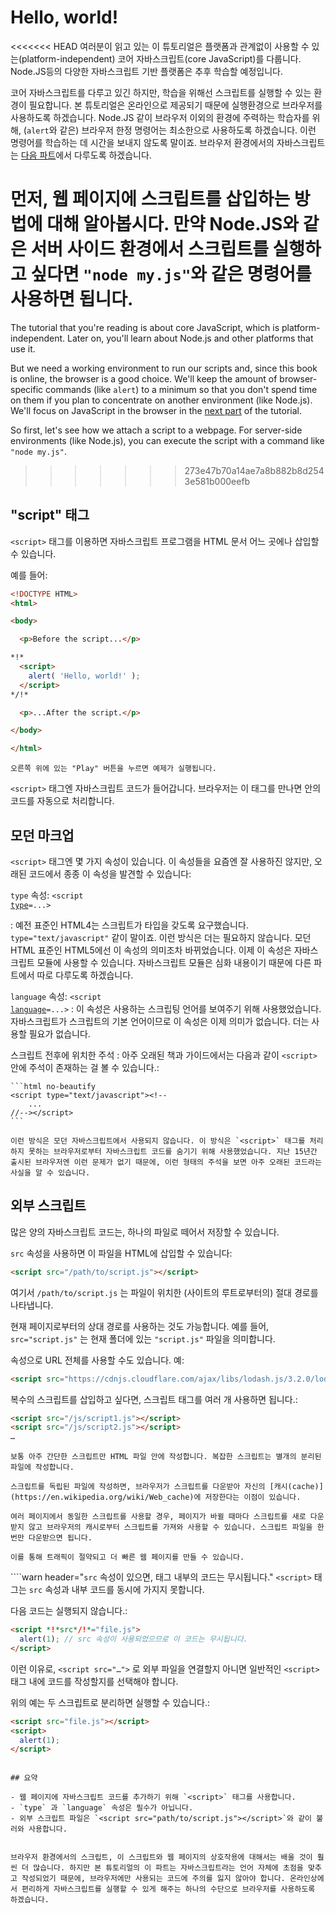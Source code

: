 # Hello, world!

<<<<<<< HEAD
여러분이 읽고 있는 이 튜토리얼은 플랫폼과 관계없이 사용할 수 있는(platform-independent) 코어 자바스크립트(core JavaScript)를 다룹니다. Node.JS등의 다양한 자바스크립트 기반 플랫폼은 추후 학습할 예정입니다.

코어 자바스크립트를 다루고 있긴 하지만, 학습을 위해선 스크립트를 실행할 수 있는 환경이 필요합니다. 본 튜토리얼은 온라인으로 제공되기 때문에 실행환경으로 브라우저를 사용하도록 하겠습니다. Node.JS 같이 브라우저 이외의 환경에 주력하는 학습자를 위해, (`alert`와 같은) 브라우저 한정 명령어는 최소한으로 사용하도록 하겠습니다. 이런 명령어를 학습하는 데 시간을 보내지 않도록 말이죠. 브라우저 환경에서의 자바스크립트는 [다음 파트](/ui)에서 다루도록 하겠습니다.

먼저, 웹 페이지에 스크립트를 삽입하는 방법에 대해 알아봅시다. 만약 Node.JS와 같은 서버 사이드 환경에서 스크립트를 실행하고 싶다면 `"node my.js"`와 같은 명령어를 사용하면 됩니다.
=======
The tutorial that you're reading is about core JavaScript, which is platform-independent. Later on, you'll learn about Node.js and other platforms that use it.

But we need a working environment to run our scripts and, since this book is online, the browser is a good choice. We'll keep the amount of browser-specific commands (like `alert`) to a minimum so that you don't spend time on them if you plan to concentrate on another environment (like Node.js). We'll focus on JavaScript in the browser in the [next part](/ui) of the tutorial.

So first, let's see how we attach a script to a webpage. For server-side environments (like Node.js), you can execute the script with a command like `"node my.js"`.
>>>>>>> 273e47b70a14ae7a8b882b8d2543e581b000eefb


## "script" 태그

`<script>` 태그를 이용하면 자바스크립트 프로그램을 HTML 문서 어느 곳에나 삽입할 수 있습니다.

예를 들어:

```html run height=100
<!DOCTYPE HTML>
<html>

<body>

  <p>Before the script...</p>

*!*
  <script>
    alert( 'Hello, world!' );
  </script>
*/!*

  <p>...After the script.</p>

</body>

</html>
```

```online
오른쪽 위에 있는 "Play" 버튼을 누르면 예제가 실행됩니다.
```

`<script>` 태그엔 자바스크립트 코드가 들어갑니다. 브라우저는 이 태그를 만나면 안의 코드를 자동으로 처리합니다.


## 모던 마크업

`<script>` 태그엔 몇 가지 속성이 있습니다. 이 속성들을 요즘엔 잘 사용하진 않지만, 오래된 코드에서 종종 이 속성을 발견할 수 있습니다:

 `type` 속성: <code>&lt;script <u>type</u>=...&gt;</code>

 : 예전 표준인 HTML4는 스크립트가 타입을 갖도록 요구했습니다. `type="text/javascript"` 같이 말이죠. 이런 방식은 더는 필요하지 않습니다. 모던 HTML 표준인 HTML5에선 이 속성의 의미조차 바뀌었습니다. 이제 이 속성은 자바스크립트 모듈에 사용할 수 있습니다. 자바스크립트 모듈은 심화 내용이기 때문에 다른 파트에서 따로 다루도록 하겠습니다.

 `language` 속성: <code>&lt;script <u>language</u>=...&gt;</code>
  : 이 속성은 사용하는 스크립팅 언어를 보여주기 위해 사용했었습니다. 자바스크립트가 스크립트의 기본 언어이므로 이 속성은 이제 의미가 없습니다. 더는 사용할 필요가 없습니다.

스크립트 전후에 위치한 주석
: 아주 오래된 책과 가이드에서는 다음과 같이 `<script>` 안에 주석이 존재하는 걸 볼 수 있습니다.:

    ```html no-beautify
    <script type="text/javascript"><!--
        ...
    //--></script>
    ```

    이런 방식은 모던 자바스크립트에서 사용되지 않습니다. 이 방식은 `<script>` 태그를 처리하지 못하는 브라우저로부터 자바스크립트 코드를 숨기기 위해 사용했었습니다. 지난 15년간 출시된 브라우저엔 이런 문제가 없기 때문에, 이런 형태의 주석을 보면 아주 오래된 코드라는 사실을 알 수 있습니다.


## 외부 스크립트

많은 양의 자바스크립트 코드는, 하나의 파일로 떼어서 저장할 수 있습니다.

`src` 속성을 사용하면 이 파일을 HTML에 삽입할 수 있습니다:

```html
<script src="/path/to/script.js"></script>
```

여기서 `/path/to/script.js` 는 파일이 위치한 (사이트의 루트로부터의) 절대 경로를 나타냅니다.

현재 페이지로부터의 상대 경로를 사용하는 것도 가능합니다. 예를 들어, `src="script.js"` 는 현재 폴더에 있는 `"script.js"` 파일을 의미합니다.

속성으로 URL 전체를 사용할 수도 있습니다. 예:

```html
<script src="https://cdnjs.cloudflare.com/ajax/libs/lodash.js/3.2.0/lodash.js"></script>
```

복수의 스크립트를 삽입하고 싶다면, 스크립트 태그를 여러 개 사용하면 됩니다.:

```html
<script src="/js/script1.js"></script>
<script src="/js/script2.js"></script>
…
```

```smart
보통 아주 간단한 스크립트만 HTML 파일 안에 작성합니다. 복잡한 스크립트는 별개의 분리된 파일에 작성합니다.

스크립트를 독립된 파일에 작성하면, 브라우저가 스크립트를 다운받아 자신의 [캐시(cache)](https://en.wikipedia.org/wiki/Web_cache)에 저장한다는 이점이 있습니다.

여러 페이지에서 동일한 스크립트를 사용할 경우, 페이지가 바뀔 때마다 스크립트를 새로 다운받지 않고 브라우저의 캐시로부터 스크립트를 가져와 사용할 수 있습니다. 스크립트 파일을 한 번만 다운받으면 됩니다.

이를 통해 트래픽이 절약되고 더 빠른 웹 페이지를 만들 수 있습니다.
```

````warn header="`src` 속성이 있으면, 태그 내부의 코드는 무시됩니다."
`<script>` 태그는 `src` 속성과 내부 코드를 동시에 가지지 못합니다. 

다음 코드는 실행되지 않습니다.:

```html
<script *!*src*/!*="file.js">
  alert(1); // src 속성이 사용되었으므로 이 코드는 무시됩니다.
</script>
```

이런 이유로, `<script src="…">` 로 외부 파일을 연결할지 아니면 일반적인 `<script>` 태그 내에 코드를 작성할지를 선택해야 합니다.

위의 예는 두 스크립트로 분리하면 실행할 수 있습니다.:

```html
<script src="file.js"></script>
<script>
  alert(1);
</script>
```
````

## 요약

- 웹 페이지에 자바스크립트 코드를 추가하기 위해 `<script>` 태그를 사용합니다.
- `type` 과 `language` 속성은 필수가 아닙니다.
- 외부 스크립트 파일은 `<script src="path/to/script.js"></script>`와 같이 불러와 사용합니다.


브라우저 환경에서의 스크립트, 이 스크립트와 웹 페이지의 상호작용에 대해서는 배울 것이 훨씬 더 많습니다. 하지만 본 튜토리얼의 이 파트는 자바스크립트라는 언어 자체에 초점을 맞추고 작성되었기 때문에, 브라우저에만 사용되는 코드에 주의를 잃지 않아야 합니다. 온라인상에서 편리하게 자바스크립트를 실행할 수 있게 해주는 하나의 수단으로 브라우저를 사용하도록 하겠습니다.